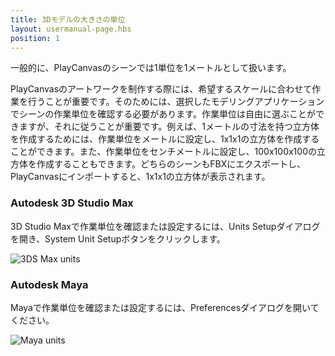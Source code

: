 ```yaml
---
title: 3Dモデルの大きさの単位
layout: usermanual-page.hbs
position: 1
---
```


一般的に、PlayCanvasのシーンでは1単位を1メートルとして扱います。

PlayCanvasのアートワークを制作する際には、希望するスケールに合わせて作業を行うことが重要です。そのためには、選択したモデリングアプリケーションでシーンの作業単位を確認する必要があります。作業単位は自由に選ぶことができますが、それに従うことが重要です。例えば、1メートルの寸法を持つ立方体を作成するためには、作業単位をメートルに設定し、1x1x1の立方体を作成することができます。また、作業単位をセンチメートルに設定し、100x100x100の立方体を作成することもできます。どちらのシーンもFBXにエクスポートし、PlayCanvasにインポートすると、1x1x1の立方体が表示されます。

### Autodesk 3D Studio Max

3D Studio Maxで作業単位を確認または設定するには、Units Setupダイアログを開き、System Unit Setupボタンをクリックします。

![3DS Max units][1]

### Autodesk Maya

Mayaで作業単位を確認または設定するには、Preferencesダイアログを開いてください。

![Maya units][2]

[1]: /images/user-manual/assets/models/units/max-units.png
[2]: /images/user-manual/assets/models/units/maya-units.png
